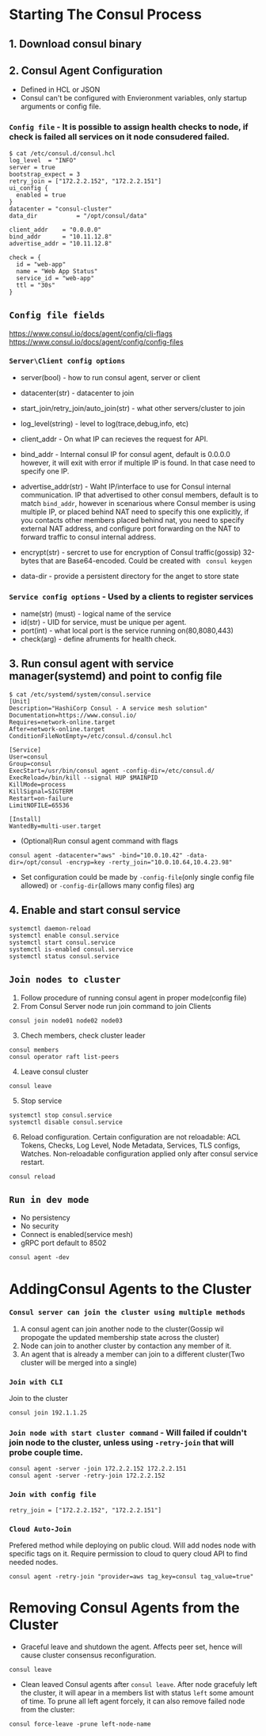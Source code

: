 # Starting The Consul Process
## 1. Download consul binary 
## 2. Consul Agent Configuration
- Defined in HCL or JSON
- Consul can't be configured with Envieronment variables, only startup arguments or config file.
### `Config file` - It is possible to assign health checks to node, if check is failed all services on it node consudered failed.
```
$ cat /etc/consul.d/consul.hcl 
log_level  = "INFO"
server = true
bootstrap_expect = 3
retry_join = ["172.2.2.152", "172.2.2.151"]
ui_config {
  enabled = true
}
datacenter = "consul-cluster"
data_dir           = "/opt/consul/data"

client_addr    = "0.0.0.0"
bind_addr      = "10.11.12.8"
advertise_addr = "10.11.12.8"

check = {
  id = "web-app"
  name = "Web App Status"
  service_id = "web-app"
  ttl = "30s"
}
```
## `Config file fields`
https://www.consul.io/docs/agent/config/cli-flags
https://www.consul.io/docs/agent/config/config-files
### `Server\Client config options`
- server(bool) - how to run consul agent, server or client
- datacenter(str) - datacenter to join
- start_join/retry_join/auto_join(str) - what other servers/cluster to join
- log_level(string) - level to log(trace,debug,info, etc)
- client_addr - On what IP can recieves the request for API. 
- bind_addr - Internal consul IP for consul agent, default is 0.0.0.0 however, it will exit with error if multiple IP is found. In that case need to specify one IP.
- advertise_addr(str) - Waht IP/interface to use for Consul internal communication. IP that advertised to other consul members, default is to match `bind_addr`, however in scenarious where Consul member is using multiple IP, or placed behind NAT need to specify this one explicitly, if you contacts other members placed behind nat, you need to specify external NAT address, and configure port forwarding on the NAT to forward traffic to consul internal address. 
- encrypt(str) - sercret to use for encryption of Consul traffic(gossip)  32-bytes that are Base64-encoded. Could be created with ` consul keygen`

- data-dir - provide a persistent directory for the anget to store state
### `Service config options` - Used by a clients to register services
- name(str) (must) - logical name of the service
- id(str) - UID for service, must be unique per agent.
- port(int) - what local port is the service running on(80,8080,443)
- check(arg) - define afruments for health check. 

## 3. Run consul agent with service manager(systemd) and point to config file 
```
$ cat /etc/systemd/system/consul.service 
[Unit]
Description="HashiCorp Consul - A service mesh solution"
Documentation=https://www.consul.io/
Requires=network-online.target
After=network-online.target
ConditionFileNotEmpty=/etc/consul.d/consul.hcl

[Service]
User=consul
Group=consul
ExecStart=/usr/bin/consul agent -config-dir=/etc/consul.d/
ExecReload=/bin/kill --signal HUP $MAINPID
KillMode=process
KillSignal=SIGTERM
Restart=on-failure
LimitNOFILE=65536

[Install]
WantedBy=multi-user.target
```
- (Optional)Run consul agent command with flags
```
consul agent -datacenter="aws" -bind="10.0.10.42" -data-dir=/opt/consul -encryp=key -rerty_join="10.0.10.64,10.4.23.98"
```
- Set configuration could be made by `-config-file`(only single config file allowed) or `-config-dir`(allows many config files) arg

## 4. Enable and start consul service
```
systemctl daemon-reload
systemctl enable consul.service 
systemctl start consul.service 
systemctl is-enabled consul.service 
systemctl status consul.service
```

## `Join nodes to cluster`
1. Follow procedure of running consul agent in proper mode(config file)
2. From Consul Server node run join command to join Clients
```
consul join node01 node02 node03
```
3. Chech members, check cluster leader
```
consul members
consul operator raft list-peers
```
4. Leave consul cluster
```
consul leave
```
5. Stop service
```
systemctl stop consul.service
systemctl disable consul.service
```
6. Reload configuration. Certain configuration are not reloadable: ACL Tokens, Checks, Log Level, Node Metadata, Services, TLS configs, Watches. Non-reloadable configuration applied only after consul service restart.
```
consul reload
```
## `Run in dev mode`
- No persistency
- No security
- Connect is enabled(service mesh)
- gRPC port default to 8502
```
consul agent -dev
```

# AddingConsul Agents to the Cluster
### `Consul server can join the cluster using multiple methods`
1. A consul agent can join another node to the cluster(Gossip wil propogate the updated membership state across the cluster)
2. Node can join to another cluster by contaction any member of it.
3. An agent that is already a member can join to a different cluster(Two cluster will be merged into a single)

### `Join with CLI`
Join to the cluster
```
consul join 192.1.1.25 
```
### `Join node with start cluster command` - Will failed if couldn't join node to the cluster, unless using `-retry-join` that will probe couple time.
```
consul agent -server -join 172.2.2.152 172.2.2.151
consul agent -server -retry-join 172.2.2.152
```
### `Join with config file`
```
retry_join = ["172.2.2.152", "172.2.2.151"]
```

### `Cloud Auto-Join`
Prefered method while deploying on public cloud. Will add nodes node with specific tags on it. Require permission to cloud to query cloud API to find needed nodes.
```
consul agent -retry-join "provider=aws tag_key=consul tag_value=true"
```

# Removing Consul Agents from the Cluster
- Graceful leave and shutdown the agent. Affects peer set, hence will cause cluster consensus reconfiguration.
```
consul leave
```
- Clean leaved Consul agents after `consul leave`. After node gracefuly left the cluster, it will apear in a members list with status `left` some amount of time. To prune all left agent forcely, it can also remove failed node from the cluster:
```
consul force-leave -prune left-node-name
```
